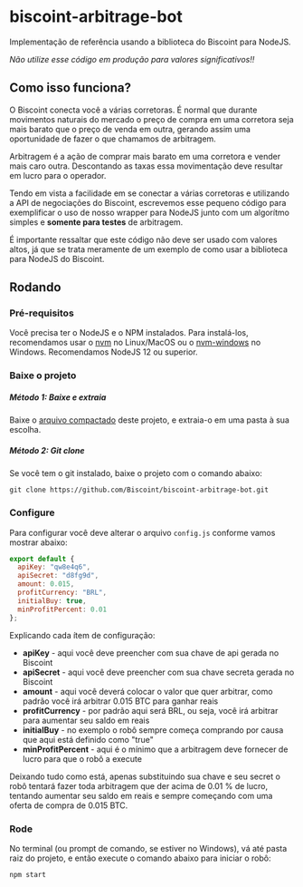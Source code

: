 # biscoint-arbitrage-bot

Implementação de referência usando a biblioteca do Biscoint para NodeJS.

_Não utilize esse código em produção para valores significativos!!_

## Como isso funciona?

O Biscoint conecta você a várias corretoras. É normal que durante movimentos naturais do mercado o preço de compra em uma corretora seja mais barato que o preço de venda em outra, gerando assim uma oportunidade de fazer o que chamamos de arbitragem.

Arbitragem é a ação de comprar mais barato em uma corretora e vender mais caro outra. Descontando as taxas essa movimentação deve resultar em lucro para o operador.

Tendo em vista a facilidade em se conectar a várias corretoras e utilizando a API de negociações do Biscoint, escrevemos esse pequeno código para exemplificar o uso de nosso wrapper para NodeJS junto com um algorítmo simples e **somente para testes** de arbitragem.

É importante ressaltar que este código não deve ser usado com valores altos, já que se trata meramente de um exemplo de como usar a biblioteca para NodeJS do Biscoint.

## Rodando

### Pré-requisitos
Você precisa ter o NodeJS e o NPM instalados. Para instalá-los, recomendamos usar o [nvm](https://github.com/nvm-sh/nvm) no Linux/MacOS ou o [nvm-windows](https://github.com/coreybutler/nvm-windows/releases) no Windows. Recomendamos NodeJS 12 ou superior.

### Baixe o projeto

##### Método 1: Baixe e extraia

Baixe o [arquivo compactado](https://github.com/Biscoint/biscoint-arbitrage-bot/archive/master.zip) deste projeto, e extraia-o em uma pasta à sua escolha.

##### Método 2: Git clone

Se você tem o git instalado, baixe o projeto com o comando abaixo:

`git clone https://github.com/Biscoint/biscoint-arbitrage-bot.git`

### Configure

Para configurar você deve alterar o arquivo `config.js` conforme vamos mostrar abaixo:

```JavaScript
export default {
  apiKey: "qw8e4q6",
  apiSecret: "d8fg9d",
  amount: 0.015,
  profitCurrency: "BRL",
  initialBuy: true,
  minProfitPercent: 0.01
};
```

Explicando cada ítem de configuração:

- **apiKey** - aqui você deve preencher com sua chave de api gerada no Biscoint
- **apiSecret** - aqui você deve preencher com sua chave secreta gerada no Biscoint
- **amount** - aqui você deverá colocar o valor que quer arbitrar, como padrão você irá arbitrar 0.015 BTC para ganhar reais
- **profitCurrency** - por padrão aqui será BRL, ou seja, você irá arbitrar para aumentar seu saldo em reais
- **initialBuy** - no exemplo o robô sempre começa comprando por causa que aqui está definido como "true"
- **minProfitPercent** - aqui é o mínimo que a arbitragem deve fornecer de lucro para que o robô a execute

Deixando tudo como está, apenas substituindo sua chave e seu secret o robô tentará fazer toda arbitragem que der acima de 0.01 % de lucro, tentando aumentar seu saldo em reais e sempre começando com uma oferta de compra de 0.015 BTC.

### Rode

No terminal (ou prompt de comando, se estiver no Windows), vá até pasta raiz do projeto, e então execute o comando abaixo para iniciar o robô:

`npm start`
